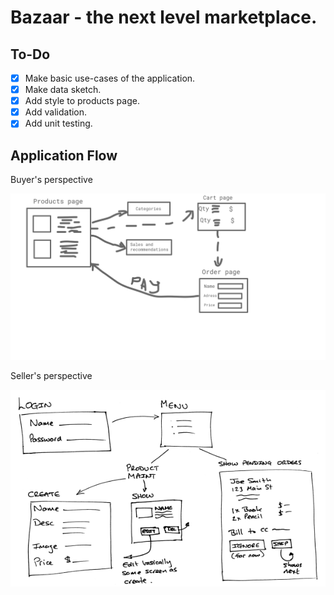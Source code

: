 # Bazaar - the next level marketplace.

## To-Do
- [x] Make basic use-cases of the application.
- [x] Make data sketch.
- [x] Add style to products page.
- [x] Add validation.
- [x] Add unit testing.

## Application Flow
Buyer's perspective

![Buyer flow](./images/bayer_flow.png)

Seller's perspective

![Seller flow](./images/seller_flow.png)
